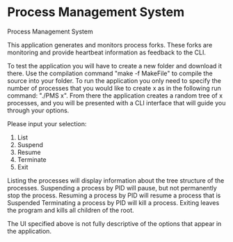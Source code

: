 # Process Management System
Process Management System

This application generates and monitors process forks. These forks are monitoring and provide heartbeat information as feedback to the CLI.

To test the application you will have to create a new folder and download it there. Use the compilation command "make -f MakeFile" to compile the source into your folder. To run the application you only need to specify the number of processes that you would like to create x as in the following run command: "./PMS x". From there the application creates a random tree of x processes, and you will be presented with a CLI interface that will guide you through your options. 

Please input your selection:
 1. List
 2. Suspend
 3. Resume
 4. Terminate
 5. Exit

Listing the processes will display information about the tree structure of the processes.
Suspending a process by PID will pause, but not permanently stop the process. 
Resuming a process by PID will resume a process that is Suspended
Terminating a process by PID will kill a process. 
Exiting leaves the program and kills all children of the root. 

The UI specified above is not fully descriptive of the options that appear in the application. 
